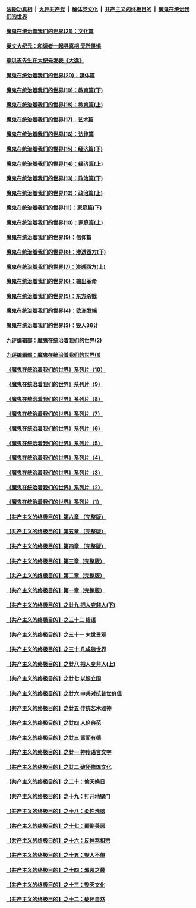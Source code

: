 ####  [法轮功真相](../../../../basic/blob/master/README.md?t=12121302) &nbsp;|&nbsp; [九评共产党](../../../../9ping.md/blob/master/README.md?t=12121302) &nbsp;|&nbsp; [解体党文化](../../../../jtdwh.md/blob/master/README.md?t=12121302)  &nbsp;|&nbsp; [共产主义的终极目的](../../../../gczydzjmd.md/blob/master/README.md?t=12121302) &nbsp;|&nbsp; [魔鬼在统治我们的世界](../../../../mgztzwmdsj.md/blob/master/README.md?t=12121302) 

#### [魔鬼在统治着我们的世界(21)：文化篇](../pages/nsc422/n10597706.md?t=12121302) 

#### [英文大纪元：和读者一起寻真相 无所畏惧](../pages/nsc422/n12542027.md?t=12121302) 

#### [李洪志先生在大纪元发表《大选》](../pages/nsc422/n12534746.md?t=12121302) 

#### [魔鬼在统治着我们的世界(20)：媒体篇](../pages/nsc422/n10586579.md?t=12121302) 

#### [魔鬼在统治着我们的世界(19)：教育篇(下)](../pages/nsc422/n10564808.md?t=12121302) 

#### [魔鬼在统治着我们的世界(18)：教育篇(上)](../pages/nsc422/n10526970.md?t=12121302) 

#### [魔鬼在统治着我们的世界(17)：艺术篇](../pages/nsc422/n10499093.md?t=12121302) 

#### [魔鬼在统治着我们的世界(16)：法律篇](../pages/nsc422/n10485969.md?t=12121302) 

#### [魔鬼在统治着我们的世界(15)：经济篇(下)](../pages/nsc422/n10469975.md?t=12121302) 

#### [魔鬼在统治着我们的世界(14)：经济篇(上)](../pages/nsc422/n10457370.md?t=12121302) 

#### [魔鬼在统治着我们的世界(13)：政治篇(下)](../pages/nsc422/n10448270.md?t=12121302) 

#### [魔鬼在统治着我们的世界(12)：政治篇(上)](../pages/nsc422/n10444576.md?t=12121302) 

#### [魔鬼在统治着我们的世界(11)：家庭篇(下)](../pages/nsc422/n10440961.md?t=12121302) 

#### [魔鬼在统治着我们的世界(10)：家庭篇(上)](../pages/nsc422/n10435448.md?t=12121302) 

#### [魔鬼在统治着我们的世界(9)：信仰篇](../pages/nsc422/n10432159.md?t=12121302) 

#### [魔鬼在统治着我们的世界(8)：渗透西方(下)](../pages/nsc422/n10429603.md?t=12121302) 

#### [魔鬼在统治着我们的世界(7)：渗透西方(上)](../pages/nsc422/n10426013.md?t=12121302) 

#### [魔鬼在统治着我们的世界(6)：输出革命](../pages/nsc422/n10421536.md?t=12121302) 

#### [魔鬼在统治着我们的世界(5)：东方杀戮](../pages/nsc422/n10417707.md?t=12121302) 

#### [魔鬼在统治着我们的世界(4)：欧洲发端](../pages/nsc422/n10414890.md?t=12121302) 

#### [魔鬼在统治着我们的世界(3)：毁人36计](../pages/nsc422/n10411583.md?t=12121302) 

#### [九评编辑部：魔鬼在统治着我们的世界(2)](../pages/nsc422/n10410036.md?t=12121302) 

#### [九评编辑部：魔鬼在统治着我们的世界(1)](../pages/nsc422/n10406825.md?t=12121302) 

#### [《魔鬼在统治着我们的世界》系列片（10）](../pages/nsc422/n12292670.md?t=12121302) 

#### [《魔鬼在统治着我们的世界》系列片（9）](../pages/nsc422/n12290859.md?t=12121302) 

#### [《魔鬼在统治着我们的世界》系列片（8）](../pages/nsc422/n12287445.md?t=12121302) 

#### [《魔鬼在统治着我们的世界》系列片（7）](../pages/nsc422/n12283425.md?t=12121302) 

#### [《魔鬼在统治着我们的世界》系列片（6）](../pages/nsc422/n12282314.md?t=12121302) 

#### [《魔鬼在统治着我们的世界》系列片（5）](../pages/nsc422/n12281419.md?t=12121302) 

#### [《魔鬼在统治着我们的世界》系列片（4）](../pages/nsc422/n12274024.md?t=12121302) 

#### [《魔鬼在统治着我们的世界》系列片（3）](../pages/nsc422/n12271322.md?t=12121302) 

#### [《魔鬼在统治着我们的世界》系列片（2）](../pages/nsc422/n12269049.md?t=12121302) 

#### [《魔鬼在统治着我们的世界》系列片（1）](../pages/nsc422/n12267575.md?t=12121302) 

#### [【共产主义的终极目的】第六章 （完整版）](../pages/nsc422/n11428913.md?t=12121302) 

#### [【共产主义的终极目的】第五章 （完整版）](../pages/nsc422/n11428912.md?t=12121302) 

#### [【共产主义的终极目的】第四章 （完整版）](../pages/nsc422/n11428907.md?t=12121302) 

#### [【共产主义的终极目的】第三章（完整版）](../pages/nsc422/n11428848.md?t=12121302) 

#### [【共产主义的终极目的】第二章（完整版）](../pages/nsc422/n11428831.md?t=12121302) 

#### [【共产主义的终极目的】第一章（完整版）](../pages/nsc422/n11417651.md?t=12121302) 

#### [【共产主义的终极目的】之廿九 把人变非人(下)](../pages/nsc422/n11344140.md?t=12121302) 

#### [【共产主义的终极目的】之三十二 结语](../pages/nsc422/n11360535.md?t=12121302) 

#### [【共产主义的终极目的】之三十一 末世景观](../pages/nsc422/n11351129.md?t=12121302) 

#### [【共产主义的终极目的】之三十 几成狼世界](../pages/nsc422/n11348280.md?t=12121302) 

#### [【共产主义的终极目的】之廿八 把人变非人(上)](../pages/nsc422/n11340492.md?t=12121302) 

#### [【共产主义的终极目的】之廿七 以恨立国](../pages/nsc422/n11336944.md?t=12121302) 

#### [【共产主义的终极目的】之廿六 中共对抗普世价值](../pages/nsc422/n11324785.md?t=12121302) 

#### [【共产主义的终极目的】之廿五 传统艺术颂神](../pages/nsc422/n11296396.md?t=12121302) 

#### [【共产主义的终极目的】之廿四 人伦典范](../pages/nsc422/n11296397.md?t=12121302) 

#### [【共产主义的终极目的】之廿三 富而有德](../pages/nsc422/n11283598.md?t=12121302) 

#### [【共产主义的终极目的】之廿一 神传语言文字](../pages/nsc422/n11263265.md?t=12121302) 

#### [【共产主义的终极目的】之廿二 破坏修炼文化](../pages/nsc422/n11245728.md?t=12121302) 

#### [【共产主义的终极目的】之二十：偷天换日](../pages/nsc422/n11238846.md?t=12121302) 

#### [【共产主义的终极目的】之十九：打开地狱门](../pages/nsc422/n11206376.md?t=12121302) 

#### [【共产主义的终极目的】之十八：柔性洗脑](../pages/nsc422/n11199994.md?t=12121302) 

#### [【共产主义的终极目的】之十七：颠倒善恶](../pages/nsc422/n11179782.md?t=12121302) 

#### [【共产主义的终极目的】之十六：反神骂祖宗](../pages/nsc422/n11166798.md?t=12121302) 

#### [【共产主义的终极目的】之十五：毁人不倦](../pages/nsc422/n11166792.md?t=12121302) 

#### [【共产主义的终极目的】之十四：邪恶之最](../pages/nsc422/n11150249.md?t=12121302) 

#### [【共产主义的终极目的】之十三：毁灭文化](../pages/nsc422/n11135227.md?t=12121302) 

#### [【共产主义的终极目的】之十二：破坏自然](../pages/nsc422/n11135214.md?t=12121302) 

